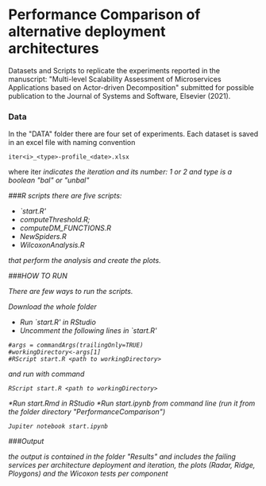 # Performance Comparison of alternative deployment architectures

Datasets and Scripts to replicate the experiments reported in the manuscript: "Multi-level Scalability Assessment of Microservices Applications based on Actor-driven Decomposition" submitted for possible publication to the Journal of Systems and Software, Elsevier (2021).


### Data

In the "DATA" folder there are four set of experiments. Each dataset is saved in an excel file with naming convention 

```
iter<i>_<type>-profile_<date>.xlsx
```
where iter<i> indicates the iteration and its number: 1 or 2 and type is a boolean "bal" or "unbal"

###R scripts
there are five scripts:

* `start.R'
* computeThreshold.R; 
* computeDM_FUNCTIONS.R
* NewSpiders.R	
* WilcoxonAnalysis.R

that perform the analysis and create the plots. 

###HOW TO RUN

There are few ways to run the scripts. 

Download the whole folder 
* Run `start.R' in RStudio 
* Uncomment the following lines in `start.R'

```
#args = commandArgs(trailingOnly=TRUE)
#workingDirectory<-args[1]
#RScript start.R <path to workingDirectory> 
```

and run with command 
  
```
RScript start.R <path to workingDirectory> 
```

*Run start.Rmd in RStudio
*Run start.ipynb from command line (run it from the folder directory "PerformanceComparison")

```
Jupiter notebook start.ipynb
```
  
###Output

the output is contained in the folder "Results" and includes the failing services per architecture deployment and iteration, the plots (Radar, Ridge, Ploygons) and the Wicoxon tests per component
